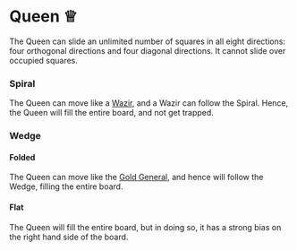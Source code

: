 # Queen &#x2655;

The Queen can slide an unlimited number of squares in all eight 
directions: four orthogonal directions and four diagonal directions.
It cannot slide over occupied squares.

### Spiral

The Queen can move like a [Wazir](wazir.html), and a Wazir 
can follow the Spiral. Hence, the Queen will fill the entire board,
and not get trapped.

### Wedge

#### Folded

The Queen can move like the [Gold General](gold_general.html), and
hence will follow the Wedge, filling the entire board.

#### Flat

The Queen will fill the entire board, but in doing so, it has a 
strong bias on the right hand side of the board. 
